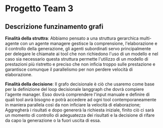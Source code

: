# Progetto Team 3
## Descrizione funzinamento grafi
**Finalità della struttra**:
Abbiamo pensato a una struttura gerarchica multi-agente con un agente managere gestisce la comprensione, l'elaborazione e il controllo della generazione, gli agenti subordinati servo principalmente per delegare le chiamate ai tool che non richiedono l'uso di un modello e nel caso sia necessario questa struttura permette l'utilizzo di un modello di prestazioni più ristretto e preciso che non inficia troppo sulle prestazione e garantisce comunque il parallelismo per non perdere velocità di elaborazione.

**Finalità della decisione**:
Il grafo decisionale è ciò che usaremo come base per la definizione del loop decisionale langgraph che dovrà compiere l'agente manager. Esso dovrà comprendere l'input manuale e definire di quali tool avrà bisogno e potrà accedere ad ogni tool contemporaneamente in maniera parallela così da non inficiare la velocità di elaborazione; Aggregherà i risultati e dopo genererà la richiesta iniziale, finito ciò  ci sarà un momento di controllo di adeguatezza dei risultati e la decisione di rifare da capo la generazione o la fuori uscita di essa.